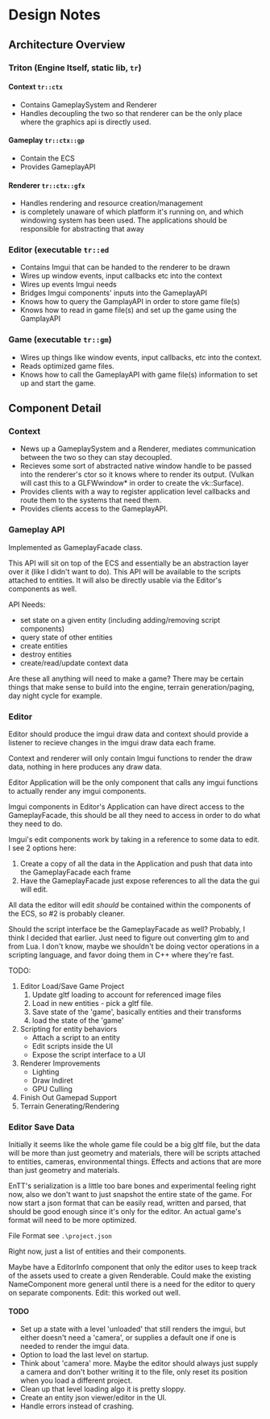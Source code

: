 # Design Notes

## Architecture Overview

### Triton (Engine Itself, static lib, `tr`)

#### Context `tr::ctx`

- Contains GameplaySystem and Renderer
- Handles decoupling the two so that renderer can be the only place where the graphics api is directly used.

#### Gameplay `tr::ctx::gp`

- Contain the ECS
- Provides GameplayAPI

#### Renderer `tr::ctx::gfx`

- Handles rendering and resource creation/management
- is completely unaware of which platform it's running on, and which windowing system has been used. The applications should be responsible for abstracting that away

### Editor (executable `tr::ed`

- Contains Imgui that can be handed to the renderer to be drawn
- Wires up window events, input callbacks etc into the context
- Wires up events Imgui needs
- Bridges Imgui components' inputs into the GameplayAPI
- Knows how to query the GamplayAPI in order to store game file(s)
- Knows how to read in game file(s) and set up the game using the GamplayAPI

### Game (executable `tr::gm`)

- Wires up things like window events, input callbacks, etc into the context.
- Reads optimized game files.
- Knows how to call the GameplayAPI with game file(s) information to set up and start the game.

## Component Detail

### Context

- News up a GameplaySystem and a Renderer, mediates communication between the two so they can stay decoupled.
- Recieves some sort of abstracted native window handle to be passed into the renderer's ctor so it knows where to render its output. (Vulkan will cast this to a GLFWwindow* in order to create the vk::Surface).
- Provides clients with a way to register application level callbacks and route them to the systems that need them.
- Provides clients access to the GameplayAPI.

### Gameplay API

Implemented as GameplayFacade class.

This API will sit on top of the ECS and essentially be an abstraction layer over it (like I didn't want to do).  This API will be available to the scripts attached to entities.  It will also be directly usable via the Editor's components as well.

API Needs:

- set state on a given entity (including adding/removing script components)
- query state of other entities
- create entities
- destroy entities
- create/read/update context data

Are these all anything will need to make a game? There may be certain things that make sense to build into the engine, terrain generation/paging, day night cycle for example.

### Editor

Editor should produce the imgui draw data and context should provide a listener to recieve changes in the imgui draw data each frame.

Context and renderer will only contain Imgui functions to render the draw data, nothing in here produces any draw data.

Editor Application will be the only component that calls any imgui functions to actually render any imgui components.

Imgui components in Editor's Application can have direct access to the GameplayFacade, this should be all they need to access in order to do what they need to do.

Imgui's edit components work by taking in a reference to some data to edit. I see 2 options here:

1. Create a copy of all the data in the Application and push that data into the GameplayFacade each frame
2. Have the GameplayFacade just expose references to all the data the gui will edit.

All data the editor will edit *should* be contained within the components of the ECS, so #2 is probably cleaner.

Should the script interface be the GameplayFacade as well? Probably, I think I decided that earlier.  Just need to figure out converting glm to and from Lua. I don't know, maybe we shouldn't be doing vector operations in a scripting language, and favor doing them in C++ where they're fast.

TODO:

1. Editor Load/Save Game Project
   1. Update gltf loading to account for referenced image files
   1. Load in new entities - pick a gltf file.
   1. Save state of the 'game', basically entities and their transforms
   1. load the state of the 'game'
1. Scripting for entity behaviors
   - Attach a script to an entity
   - Edit scripts inside the UI
   - Expose the script interface to a UI
1. Renderer Improvements
   - Lighting
   - Draw Indiret
   - GPU Culling
1. Finish Out Gamepad Support
1. Terrain Generating/Rendering

### Editor Save Data

Initially it seems like the whole game file could be a big gltf file, but the data will be more than just geometry and materials, there will be scripts attached to entities, cameras, environmental things. Effects and actions that are more than just geometry and materials.

EnTT's serialization is a little too bare bones and experimental feeling right now, also we don't want to just snapshot the entire state of the game.  For now start a json format that can be easily read, written and parsed, that should be good enough since it's only for the editor.  An actual game's format will need to be more optimized.

File Format see `.\project.json`

Right now, just a list of entities and their components.

Maybe have a EditorInfo component that only the editor uses to keep track of the assets used to create a given Renderable.  Could make the existing NameComponent more general until there is a need for the editor to query on separate components. Edit: this worked out well.

#### TODO

- Set up a state with a level 'unloaded' that still renders the imgui, but either doesn't need a 'camera', or supplies a default one if one is needed to render the imgui data.
- Option to load the last level on startup.
- Think about 'camera' more. Maybe the editor should always just supply a camera and don't bother writing it to the file, only reset its position when you load a different project.
- Clean up that level loading algo it is pretty sloppy.
- Create an entity json viewer/editor in the UI.
- Handle errors instead of crashing.
